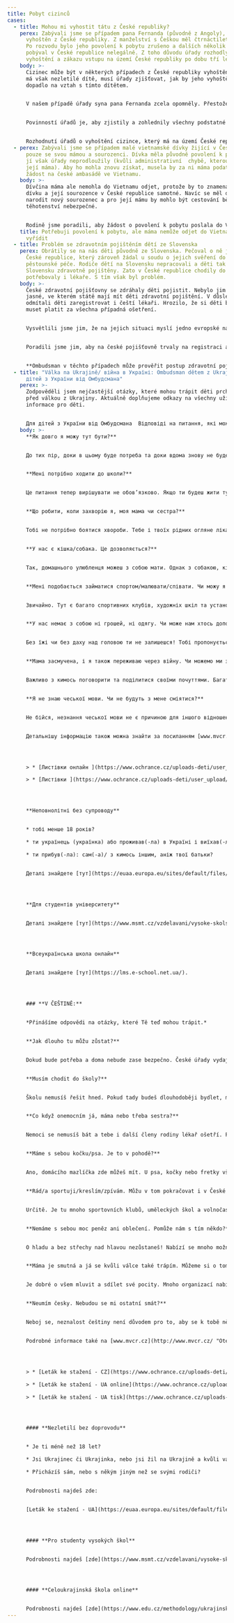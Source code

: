 ```yaml
---
title: Pobyt cizinců
cases:
  - title: Mohou mi vyhostit tátu z České republiky?
    perex: Zabývali jsme se případem pana Fernanda (původně z Angoly), který měl být
      vyhoštěn z České republiky. Z manželství s Češkou měl čtrnáctiletého syna.
      Po rozvodu bylo jeho povolení k pobytu zrušeno a dalších několik let
      pobýval v České republice nelegálně. Z toho důvodu úřady rozhodly o jeho
      vyhoštění a zákazu vstupu na území České republiky po dobu tří let.
    body: >-
      Cizinec může být v některých případech z České republiky vyhoštěn. Pokud
      má však nezletilé dítě, musí úřady zjišťovat, jak by jeho vyhoštění
      dopadlo na vztah s tímto dítětem.


      V našem případě úřady syna pana Fernanda zcela opomněly. Přestože výsledkem řízení mohlo být vyhoštění jeho otce do Afriky, úřady chlapce neinformovaly, nezeptaly se ho na jeho názor, ani nezjišťovaly, jak často se s otcem stýká či si s ním telefonuje. Úřady naopak tvrdily, že by s otcem mohl zůstat v kontaktu i přes jeho vyhoštění. S tím jsme však nesouhlasili.


      Povinností úřadů je, aby zjistily a zohlednily všechny podstatné okolnosti týkající se soukromého a rodinného života cizince. Jedině tak mohou zajistit, že jejich rozhodnutí neporuší právo cizince a dítěte na rodinný a soukromý život.


      Rozhodnutí úřadů o vyhoštění cizince, který má na území České republiky dítě, může mít vliv také na práva dítěte. Dítě tak musí být vždy účastníkem řízení o vyhoštění, nebo být v řízení řádně zastoupeno opatrovníkem.
  - perex: Zabývali jsme se případem malé vietnamské dívky žijící v České republice
      pouze se svou mámou a sourozenci. Dívka měla původně povolení k pobytu. To
      jí však úřady neprodloužily (kvůli administrativní  chybě, kterou udělala
      její máma). Aby ho mohla znovu získat, musela by za ni máma podat novou
      žádost na české ambasádě ve Vietnamu.
    body: >-
      Dívčina máma ale nemohla do Vietnamu odjet, protože by to znamenalo nechat
      dívku a její sourozence v České republice samotné. Navíc se měl dívce brzy
      narodit nový sourozenec a pro její mámu by mohlo být cestování během
      těhotenství nebezpečné.


      Rodině jsme poradili, aby žádost o povolení k pobytu poslala do Vietnamu poštou společně se žádostí o udělení výjimky z povinnosti osobního podání žádosti. Pokud by ambasáda výjimku udělila, mohla by celá rodina na výsledek řízení v klidu počkat v České republice. **Rodina naši radu následovala, výjimku dostala a malá dívka nakonec získala povolení k dlouhodobému pobytu bez toho, že by ona nebo její máma musely odcestovat až do Vietnamu.**
    title: Potřebuji povolení k pobytu, ale máma nemůže odjet do Vietnamu mi ho
      vyřídit
  - title: Problém se zdravotním pojištěním dětí ze Slovenska
    perex: Obrátily se na nás děti původně ze Slovenska. Pečoval o ně jejich strýc v
      České republice, který zároveň žádal u soudu o jejich svěření do
      pěstounské péče. Rodiče dětí na Slovensku nepracovali a děti tak nebyly na
      Slovensku zdravotně pojištěny. Zato v České republice chodily do školy a
      potřebovaly i lékaře. S tím však byl problém.
    body: >-
      České zdravotní pojišťovny se zdráhaly děti pojistit. Nebylo jim totiž
      jasné, ve kterém státě mají mít děti zdravotní pojištění. V důsledku toho
      odmítali děti zaregistrovat i čeští lékaři. Hrozilo, že si děti budou
      muset platit za všechna případná ošetření.


      Vysvětlili jsme jim, že na jejich situaci myslí jedno evropské nařízení. Podle něj je rozhodující, že se již v České republice zabydlely a chodí zde do školy. Rozhodující naopak není, že rodiče jsou stále na Slovensku, kde nepracují, ani to, že soud zatím nerozhodl o jejich svěření do péče strýce.


      Poradili jsme jim, aby na české pojišťovně trvaly na registraci a doložily jí například potvrzením o studiu, které prokazuje jejich bydliště v České republice. Zároveň jsme si ověřili, že stejný názor zastává i [Kancelář zdravotního pojištění](https://kancelarzp.cz). Ta Ti vždycky může poskytnout bližší informace k čerpání zdravotní péče v Evropské unii.


      **Ombudsman v těchto případech může prověřit postup zdravotní pojišťovny. Neváhej se tak na nás obrátit.**
  - title: "Válka na Ukrajině/ війна в Україні: Ombudsman dětem z Ukrajiny/ Для
      дітей з України від Омбудсмана"
    perex: >-
      Zodpověděli jsem nejčastější otázky, které mohou trápit děti prchající
      před válkou z Ukrajiny. Aktuálně doplňujeme odkazy na všechny užitečné
      informace pro děti.


      Для дітей з України від Омбудсмана  Відповіді на питання, які можеть тебе тепер турбувати.
    body: >-
      **Як довго я можу тут бути?**


      До тих пір, доки в цьому буде потреба та доки вдома знову не буде безпечно. Після твого приїзду чеські уряди видали Тобі та твоїй сім’ї дозвіл на перебування, з яким ти можеш тут тимчасово жити.


      **Мені потрібно ходити до школи?**


      Це питання тепер вирішувати не обов’язково. Якщо ти будеш жити тут довший термін, ти би мав/мала відвідувати середню школу. Вона розрахована для дітей віком від 6 до 17 років. Продовжувати навчання ти не мусиш, але це буде краще для твоєї майбутньої професії. Деталі знайдете [тут](https://www.edu.cz/ukrajina/%d0%b4%d0%bb%d1%8f-%d1%83%d0%ba%d1%80%d0%b0%d1%97%d0%bd%d1%86%d1%96%d0%b2/) або [тут](https://shkola.cz/).


      **Що робити, коли захворію я, моя мама чи сестра?**


      Тобі не потрібно боятися хвороби. Тебе і твоїх рідних огляне лікар. Якщо тобі буде потрібне лікування чи ліки, Чеська Республіка вас забезпечить. Ви будете мати медичне страхування.


      **У нас є кішка/собака. Це дозволяється?**


      Так, домашнього улюбленця можеш з собою мати. Однак з собакою, кішкою чи фреткою тобі потрібно виконати деякі важливі зобов’язання. Деталі знайдете [тут](http://www.ochrance.cz/alert/ "Otevření do nového okna"). 


      **Мені подобається займатися спортом/малювати/співати. Чи можу я продовжити цим займатися в Чеській Республіці?**


      Звичайно. Тут є багато спортивних клубів, художніх шкіл та установ із заняттями у вільний час. Ти можеш зареєструватися до будь-якого з них. Подивись [сюди](https://detiukrajiny.cz/ua/), [сюди](https://sites.google.com/luzanky.cz/ukrajina/).


      **У нас немає з собою ні грошей, ні одягу. Чи може нам хтось допомогти?**


      Без їжі чи без даху над головою ти не залишешся! Тобі пропонується багато можливостей (гуманітарна допомога, допомога від місцевих людей чи допомога від Державної служби Чеської Республіки з питань праці). Чехи допоможуть Тобі і твоїй сім’ї. Подивись [сюди](https://www.nasiukrajinci.cz/).


      **Мама засмучена, і я також переживаю через війну. Чи можемо ми з кимось поговорити про це?**


      Важливо з кимось поговорити та поділитися своїми почуттями. Багато організацій пропонують безкоштовну психологічну допомогу (особисто чи по телефону). Подивись [сюди](https://www.mvcr.cz/clanek/psychologicka-pomoc-pro-obcany-valka-na-ukrajine.aspx).


      **Я не знаю чеської мови. Чи не будуть з мене сміятися?**


      Не бійся, незнання чеської мови не є причиною для іншого відношення до тебе. Якщо би виникли проблеми, поділися цим з кимось з твого оточення та не залишайся з проблемою сам на сам.


      Детальнішу інформацію також можна знайти за посиланням [www.mvcr.cz](http://www.mvcr.cz/ "Otevření do nového okna"), [www.ochrance.cz/alert/](http://www.ochrance.cz/alert/ "Otevření do nového okna") .




      > * [Листівки онлайн ](https://www.ochrance.cz/uploads-deti/user_upload/Prilohy/Detem_z_Ukrajiny/Ombudsman_detem_z_ukrajiny__UA_-_pro_TISK__01.pdf)

      > * [Листівки ](https://www.ochrance.cz/uploads-deti/user_upload/Prilohy/Detem_z_Ukrajiny/Ombudsman_detem_z_ukrajiny__UA_-_pro_ONLINE__01.pdf)




      **Неповнолітні без супроводу**


      * тобі менше 18 років?

      * ти українець (українка) або проживав(-ла) в Україні і виїхав(-ла) через війну 24 лютого 2022 року або після цієї дати?

      * ти прибув(-ла): сам(-а)/ з кимось іншим, аніж твої батьки?


      Деталі знайдете [тут](https://euaa.europa.eu/sites/default/files/2022-03/Ukranian_Children_CdT-NB.pdf).




      **Для студентів університету**


      Деталі знайдете [тут](https://www.msmt.cz/vzdelavani/vysoke-skolstvi/valka-na-ukrajine-informace-pro-oblast-vs-1), [тут](https://www.studyin.cz/).




      **Всеукраїнська школа онлайн**


      Деталі знайдете [тут](https://lms.e-school.net.ua/).




      ### **V ČEŠTINĚ:**


      *Přinášíme odpovědi na otázky, které Tě teď mohou trápit.*


      **Jak dlouho tu můžu zůstat?**


      Dokud bude potřeba a doma nebude zase bezpečno. České úřady vydají hned po příjezdu Tobě i celé rodině povolení k pobytu, se kterým tady můžete dočasně žít.


      **Musím chodit do školy?**


      Školu nemusíš řešit hned. Pokud tady budeš dlouhodoběji bydlet, měl/a bys chodit do základní školy. Ta je pro děti ve věku mezi 6 – 17 let. Na střední školu povinně chodit nemusíš, ale můžeš, je to lepší kvůli budoucímu zaměstnání. Podrobnosti najdeš [zde](https://www.edu.cz/ukrajina/%d0%b4%d0%bb%d1%8f-%d1%83%d0%ba%d1%80%d0%b0%d1%97%d0%bd%d1%86%d1%96%d0%b2/) nebo [zde](https://shkola.cz/).


      **Co když onemocním já, máma nebo třeba sestra?**


      Nemoci se nemusíš bát a tebe i další členy rodiny lékař ošetří. Pokud budete potřebovat léčbu nebo léky, jsou pro vás v České republice zajištěné. Budete mít zdravotní pojištění.


      **Máme s sebou kočku/psa. Je to v pohodě?**


      Ano, domácího mazlíčka zde můžeš mít. U psa, kočky nebo fretky však musíš splnit některé důležité povinnosti. Podrobnosti najdeš [zde](https://www.ochrance.cz/alert/).


      **Rád/a sportuji/kreslím/zpívám. Můžu v tom pokračovat i v České republice?**


      Určitě. Je tu mnoho sportovních klubů, uměleckých škol a volnočasových zařízení. Do všech se můžeš přihlásit. Koukni třeba [sem](https://detiukrajiny.cz/ua/) nebo [sem](https://sites.google.com/luzanky.cz/ukrajina/).


      **Nemáme s sebou moc peněz ani oblečení. Pomůže nám s tím někdo?**


      O hladu a bez střechy nad hlavou nezůstaneš! Nabízí se mnoho možnosti (humanitární pomoc, pomoc od lidí v okolí i dávky od českého Úřadu práce). Češi Tobě i Tvé rodině pomohou. Koukni třeba [sem](https://www.nasiukrajinci.cz/).


      **Máma je smutná a já se kvůli válce také trápím. Můžeme si o tom s někým popovídat?**


      Je dobré o všem mluvit a sdílet své pocity. Mnoho organizací nabízí bezplatnou psychologickou pomoc (osobně i po telefonu). Koukni třeba [sem](https://www.mvcr.cz/clanek/psychologicka-pomoc-pro-obcany-valka-na-ukrajine.aspx).


      **Neumím česky. Nebudou se mi ostatní smát?**


      Neboj se, neznalost češtiny není důvodem pro to, aby se k tobě někdo choval jinak. Pokud by problém nastal, svěř se někomu ve svém okolí a nezůstávej na to sám/sama.


      Podrobné informace také na [www.mvcr.cz](http://www.mvcr.cz/ "Otevření do nového okna") a [www.ochrance.cz/alert/](www.ochrance.cz/alert).  




      > * [Leták ke stažení - CZ](https://www.ochrance.cz/uploads-deti/user_upload/Prilohy/Detem_z_Ukrajiny/ombudsman-detem-z-ukrajiny-cze.pdf)

      > * [Leták ke stažení - UA online](https://www.ochrance.cz/uploads-deti/user_upload/Prilohy/Detem_z_Ukrajiny/Ombudsman_detem_z_ukrajiny__UA_-_pro_ONLINE__01.pdf) 

      > * [Leták ke stažení - UA tisk](https://www.ochrance.cz/uploads-deti/user_upload/Prilohy/Detem_z_Ukrajiny/Ombudsman_detem_z_ukrajiny__UA_-_pro_TISK__01.pdf)




      #### **Nezletilí bez doprovodu**


      * Je ti méně než 18 let?

      * Jsi Ukrajinec či Ukrajinka, nebo jsi žil na Ukrajině a kvůli válce jsi opustil/a zemi po 24. únoru 2022?

      * Přicházíš sám, nebo s někým jiným než se svými rodiči?


      Podrobnosti najdeš zde:


      [Leták ke stažení - UA](https://euaa.europa.eu/sites/default/files/2022-03/Ukranian_Children_CdT-NB.pdf)




      #### **Pro studenty vysokých škol**


      Podrobnosti najdeš [zde](https://www.msmt.cz/vzdelavani/vysoke-skolstvi/valka-na-ukrajine-informace-pro-oblast-vs-1) a [zde](https://www.studyin.cz/).




      #### **Celoukrajinská škola online**


      Podrobnosti najdeš [zde](https://www.edu.cz/methodology/ukrajinske-zdroje-k-distancnimu-vzdelavani/).
---
```

